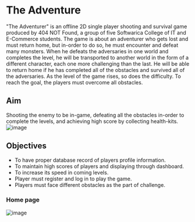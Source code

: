# The Adventure
"The Adventurer" is an offline 2D single player shooting and survival game produced by 404 NOT Found, a group of five Softwarica College of IT and E-Commerce students. The game is about an adventurer who gets lost and must return home, but in-order to do so, he must encounter and defeat many monsters. When he defeats the adversaries in one world and completes the level, he will be transported to another world in the form of a different character, each one more challenging than the last. He will be able to return home if he has completed all of the obstacles and survived all of the adversaries. As the level of the game rises, so does the difficulty. To reach the goal, the players must overcome all obstacles.
## Aim
Shooting the enemy to be in-game, defeating all the obstacles in-order to complete the levels, and achieving high score by collecting health-kits.\
![image](https://user-images.githubusercontent.com/78782374/135749136-d6f817fd-1c13-4109-bde5-093f05fffa3b.png) 
## Objectives
*	To have proper database record of players profile information.
*	To maintain high scores of players and displaying through dashboard.
*	To increase its speed in coming levels.
*	Player must register and log in to play the game.
*	Players must face different obstacles as the part of challenge.

### Home page
![image](https://user-images.githubusercontent.com/78782374/135749391-5cb6e845-b12f-4d26-b754-f5dddc7d09b3.png)


